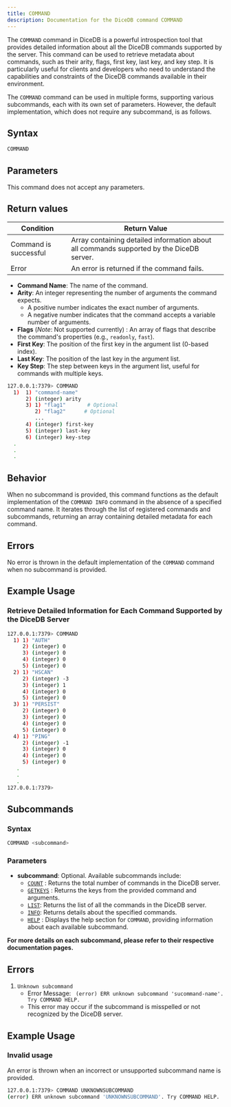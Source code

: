 ```yaml
---
title: COMMAND
description: Documentation for the DiceDB command COMMAND
---
```


The `COMMAND` command in DiceDB is a powerful introspection tool that provides detailed information about all the DiceDB commands supported by the server. This command can be used to retrieve metadata about commands, such as their arity, flags, first key, last key, and key step. It is particularly useful for clients and developers who need to understand the capabilities and constraints of the DiceDB commands available in their environment.

The `COMMAND` command can be used in multiple forms, supporting various subcommands, each with its own set of parameters. However, the default implementation, which does not require any subcommand, is as follows.

## Syntax

```bash
COMMAND
```

## Parameters

This command does not accept any parameters.

## Return values

| Condition             | Return Value                                                                             |
| --------------------- | ---------------------------------------------------------------------------------------- |
| Command is successful | Array containing detailed information about all commands supported by the DiceDB server. |
| Error                 | An error is returned if the command fails.                                               |

- **Command Name**: The name of the command.
- **Arity**: An integer representing the number of arguments the command expects.
  - A positive number indicates the exact number of arguments.
  - A negative number indicates that the command accepts a variable number of arguments.
- **Flags** (_Note_: Not supported currently) : An array of flags that describe the command's properties (e.g., `readonly`, `fast`).
- **First Key**: The position of the first key in the argument list (0-based index).
- **Last Key**: The position of the last key in the argument list.
- **Key Step**: The step between keys in the argument list, useful for commands with multiple keys.

```bash
127.0.0.1:7379> COMMAND
  1)  1) "command-name"
      2) (integer) arity
      3) 1) "flag1"       # Optional
         2) "flag2"      # Optional
         ...
      4) (integer) first-key
      5) (integer) last-key
      6) (integer) key-step
  .
  .
  .
```

## Behavior

When no subcommand is provided, this command functions as the default implementation of the `COMMAND INFO` command in the absence of a specified command name. It iterates through the list of registered commands and subcommands, returning an array containing detailed metadata for each command.

## Errors

No error is thrown in the default implementation of the `COMMAND` command when no subcommand is provided.

## Example Usage

### Retrieve Detailed Information for Each Command Supported by the DiceDB Server

```bash
127.0.0.1:7379> COMMAND
  1) 1) "AUTH"
     2) (integer) 0
     3) (integer) 0
     4) (integer) 0
     5) (integer) 0
  2) 1) "HSCAN"
     2) (integer) -3
     3) (integer) 1
     4) (integer) 0
     5) (integer) 0
  3) 1) "PERSIST"
     2) (integer) 0
     3) (integer) 0
     4) (integer) 0
     5) (integer) 0
  4) 1) "PING"
     2) (integer) -1
     3) (integer) 0
     4) (integer) 0
     5) (integer) 0
   .
   .
   .
127.0.0.1:7379>
```

## Subcommands

### Syntax

```bash
COMMAND <subcommand>
```

### Parameters

- **subcommand**: Optional. Available subcommands include:
  - [`COUNT`](/commands/command-count) : Returns the total number of commands in the DiceDB server.
  - [`GETKEYS`](/commands/command-getkeys) : Returns the keys from the provided command and arguments.
  - [`LIST`](/commands/command-list): Returns the list of all the commands in the DiceDB server.
  - [`INFO`](/commands/command-info): Returns details about the specified commands.
  - [`HELP`](/commands/command-help) : Displays the help section for `COMMAND`, providing information about each available subcommand.

**For more details on each subcommand, please refer to their respective documentation pages.**

## Errors

1.  `Unknown subcommand`
    - Error Message: ` (error) ERR unknown subcommand 'sucommand-name'. Try COMMAND HELP.`
    - This error may occur if the subcommand is misspelled or not recognized by the DiceDB server.

## Example Usage

### Invalid usage

An error is thrown when an incorrect or unsupported subcommand name is provided.

```bash
127.0.0.1:7379> COMMAND UNKNOWNSUBCOMMAND
(error) ERR unknown subcommand 'UNKNOWNSUBCOMMAND'. Try COMMAND HELP.
```
